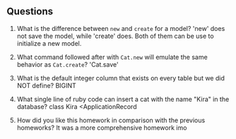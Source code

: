 ## Questions

1. What is the difference between `new` and `create` for a model?
'new' does not save the model, while 'create' does. Both of them can be use to initialize a new model.

2. What command followed after with `Cat.new` will emulate the same behavior as `Cat.create`?
'Cat.save'

3. What is the default integer column that exists on every table but we did NOT define?
BIGINT

4. What single line of ruby code can insert a cat with the name "Kira" in the database?
class Kira <ApplicationRecord

5. How did you like this homework in comparison with the previous homeworks?
It was a more comprehensive homework imo
